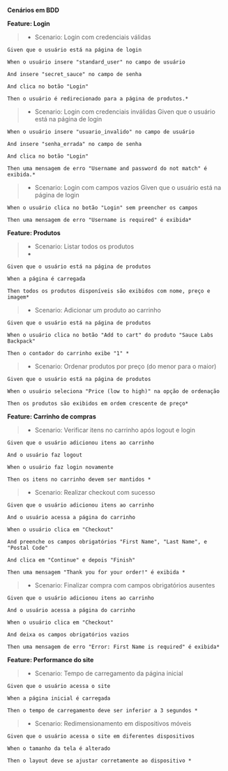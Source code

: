 
 **Cenários em BDD**
 
 **Feature: Login**

 > * Scenario: Login com credenciais válidas

    Given que o usuário está na página de login
    
    When o usuário insere "standard_user" no campo de usuário
    
    And insere "secret_sauce" no campo de senha
    
    And clica no botão "Login"
    
    Then o usuário é redirecionado para a página de produtos.*

  >* Scenario: Login com credenciais inválidas
    Given que o usuário está na página de login

    When o usuário insere "usuario_invalido" no campo de usuário
    
    And insere "senha_errada" no campo de senha
    
    And clica no botão "Login"
    
    Then uma mensagem de erro "Username and password do not match" é exibida.*

  >* Scenario: Login com campos vazios
    Given que o usuário está na página de login

    When o usuário clica no botão "Login" sem preencher os campos
    
    Then uma mensagem de erro "Username is required" é exibida*

**Feature: Produtos**

  >* Scenario: Listar todos os produtos
>  * 
    Given que o usuário está na página de produtos

    When a página é carregada
    
    Then todos os produtos disponíveis são exibidos com nome, preço e imagem*

  >* Scenario: Adicionar um produto ao carrinho

    Given que o usuário está na página de produtos
    
    When o usuário clica no botão "Add to cart" do produto "Sauce Labs Backpack"
    
    Then o contador do carrinho exibe "1" *

 >* Scenario: Ordenar produtos por preço (do menor para o maior)

    Given que o usuário está na página de produtos
    
    When o usuário seleciona "Price (low to high)" na opção de ordenação
   
    Then os produtos são exibidos em ordem crescente de preço*

**Feature: Carrinho de compras**

  >* Scenario: Verificar itens no carrinho após logout e login

    Given que o usuário adicionou itens ao carrinho
    
    And o usuário faz logout
    
    When o usuário faz login novamente
    
    Then os itens no carrinho devem ser mantidos *

  >* Scenario: Realizar checkout com sucesso

    Given que o usuário adicionou itens ao carrinho
    
    And o usuário acessa a página do carrinho
    
    When o usuário clica em "Checkout"
    
    And preenche os campos obrigatórios "First Name", "Last Name", e "Postal Code"
    
    And clica em "Continue" e depois "Finish"
    
    Then uma mensagem "Thank you for your order!" é exibida *

 >* Scenario: Finalizar compra com campos obrigatórios ausentes

    Given que o usuário adicionou itens ao carrinho
    
    And o usuário acessa a página do carrinho
    
    When o usuário clica em "Checkout"
    
    And deixa os campos obrigatórios vazios
    
    Then uma mensagem de erro "Error: First Name is required" é exibida*


**Feature: Performance do site**

 >* Scenario: Tempo de carregamento da página inicial

    Given que o usuário acessa o site
    
    When a página inicial é carregada
    
    Then o tempo de carregamento deve ser inferior a 3 segundos *

 >* Scenario: Redimensionamento em dispositivos móveis

    Given que o usuário acessa o site em diferentes dispositivos
    
    When o tamanho da tela é alterado
    
    Then o layout deve se ajustar corretamente ao dispositivo *

